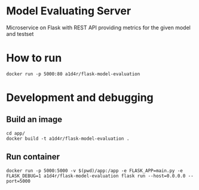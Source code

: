 # Model Evaluating Server
Microservice on Flask with REST API providing metrics for the given model and testset

# How to run
```
docker run -p 5000:80 a1d4r/flask-model-evaluation
```

# Development and debugging
## Build an image
```
cd app/
docker build -t a1d4r/flask-model-evaluation .
```
## Run container
```
docker run -p 5000:5000 -v $(pwd)/app:/app -e FLASK_APP=main.py -e FLASK_DEBUG=1 a1d4r/flask-model-evaluation flask run --host=0.0.0.0 --port=5000
```
